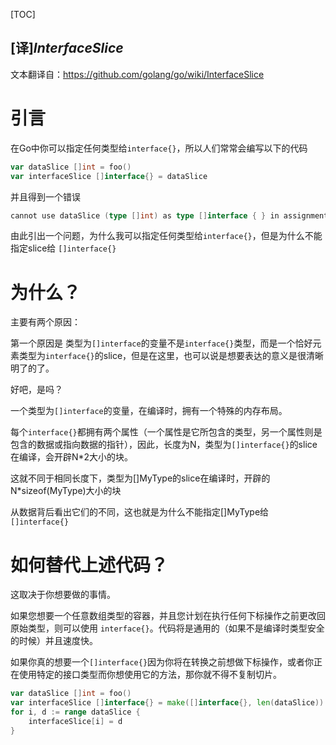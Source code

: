 [TOC]



## [译]*InterfaceSlice*



文本翻译自：https://github.com/golang/go/wiki/InterfaceSlice



# 引言



在Go中你可以指定任何类型给`interface{}`，所以人们常常会编写以下的代码

```go
var dataSlice []int = foo()
var interfaceSlice []interface{} = dataSlice
```

并且得到一个错误

```go
cannot use dataSlice (type []int) as type []interface { } in assignment
```

由此引出一个问题，为什么我可以指定任何类型给`interface{}`，但是为什么不能指定slice给 `[]interface{}`



# 为什么？

主要有两个原因：

第一个原因是 类型为`[]interface`的变量不是`interface{}`类型，而是一个恰好元素类型为`interface{}`的slice，但是在这里，也可以说是想要表达的意义是很清晰明了的了。

好吧，是吗？

一个类型为`[]interface`的变量，在编译时，拥有一个特殊的内存布局。

每个`interface{}`都拥有两个属性（一个属性是它所包含的类型，另一个属性则是包含的数据或指向数据的指针），因此，长度为N，类型为`[]interface{}`的slice在编译，会开辟N*2大小的块。

这就不同于相同长度下，类型为[]MyType的slice在编译时，开辟的N*sizeof(MyType)大小的块

从数据背后看出它们的不同，这也就是为什么不能指定[]MyType给`[]interface{}`



# 如何替代上述代码？



这取决于你想要做的事情。

如果您想要一个任意数组类型的容器，并且您计划在执行任何下标操作之前更改回原始类型，则可以使用 `interface{}`。代码将是通用的（如果不是编译时类型安全的时候）并且速度快。

如果你真的想要一个`[]interface{}`因为你将在转换之前想做下标操作，或者你正在使用特定的接口类型而你想使用它的方法，那你就不得不复制切片。

```go
var dataSlice []int = foo()
var interfaceSlice []interface{} = make([]interface{}, len(dataSlice))
for i, d := range dataSlice {
	interfaceSlice[i] = d
}
```



